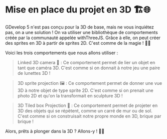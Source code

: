 
# Mise en place du projet en 3D 🏗️🌐

GDevelop 5 n'est pas conçu pour la 3D de base, mais ne vous inquiétez pas, on a une solution ! On va utiliser une bibliothèque de comportements créée par la communauté appelée withThreeJS. Grâce à elle, on peut créer des sprites en 3D à partir de sprites 2D. C'est comme de la magie ! 🎩✨

Voici les trois comportements que nous allons utiliser :

>Linked 3D camera 🎥 : Ce comportement permet de lier un objet en tant que caméra 3D. C'est comme si on donnait à notre jeu une paire de lunettes 3D !

>3D sprite projection 🖼️ : Ce comportement permet de donner une vue 3D à notre objet de type sprite 2D. C'est comme si on prenait une photo 2D et qu'on la transformait en sculpture 3D !

>3D Tiled box Projection 🧱 : Ce comportement permet de projeter en 3D des objets qui se répètent, comme un carré de mur ou de sol. C'est comme si on construisait notre propre monde en 3D, brique par brique !

Alors, prêts à plonger dans la 3D ? Allons-y ! 🚀🎉
